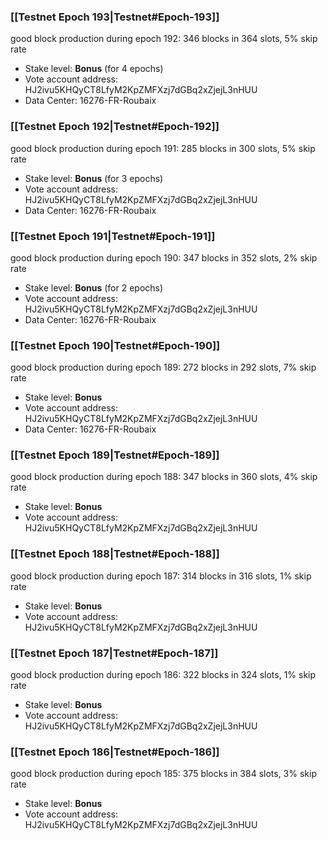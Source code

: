 ### [[Testnet Epoch 193|Testnet#Epoch-193]]
good block production during epoch 192: 346 blocks in 364 slots, 5% skip rate
* Stake level: **Bonus** (for 4 epochs)
* Vote account address: HJ2ivu5KHQyCT8LfyM2KpZMFXzj7dGBq2xZjejL3nHUU
* Data Center: 16276-FR-Roubaix
### [[Testnet Epoch 192|Testnet#Epoch-192]]
good block production during epoch 191: 285 blocks in 300 slots, 5% skip rate
* Stake level: **Bonus** (for 3 epochs)
* Vote account address: HJ2ivu5KHQyCT8LfyM2KpZMFXzj7dGBq2xZjejL3nHUU
* Data Center: 16276-FR-Roubaix
### [[Testnet Epoch 191|Testnet#Epoch-191]]
good block production during epoch 190: 347 blocks in 352 slots, 2% skip rate
* Stake level: **Bonus** (for 2 epochs)
* Vote account address: HJ2ivu5KHQyCT8LfyM2KpZMFXzj7dGBq2xZjejL3nHUU
* Data Center: 16276-FR-Roubaix
### [[Testnet Epoch 190|Testnet#Epoch-190]]
good block production during epoch 189: 272 blocks in 292 slots, 7% skip rate
* Stake level: **Bonus**
* Vote account address: HJ2ivu5KHQyCT8LfyM2KpZMFXzj7dGBq2xZjejL3nHUU
* Data Center: 16276-FR-Roubaix
### [[Testnet Epoch 189|Testnet#Epoch-189]]
good block production during epoch 188: 347 blocks in 360 slots, 4% skip rate
* Stake level: **Bonus**
* Vote account address: HJ2ivu5KHQyCT8LfyM2KpZMFXzj7dGBq2xZjejL3nHUU
### [[Testnet Epoch 188|Testnet#Epoch-188]]
good block production during epoch 187: 314 blocks in 316 slots, 1% skip rate
* Stake level: **Bonus**
* Vote account address: HJ2ivu5KHQyCT8LfyM2KpZMFXzj7dGBq2xZjejL3nHUU
### [[Testnet Epoch 187|Testnet#Epoch-187]]
good block production during epoch 186: 322 blocks in 324 slots, 1% skip rate
* Stake level: **Bonus**
* Vote account address: HJ2ivu5KHQyCT8LfyM2KpZMFXzj7dGBq2xZjejL3nHUU
### [[Testnet Epoch 186|Testnet#Epoch-186]]
good block production during epoch 185: 375 blocks in 384 slots, 3% skip rate
* Stake level: **Bonus**
* Vote account address: HJ2ivu5KHQyCT8LfyM2KpZMFXzj7dGBq2xZjejL3nHUU